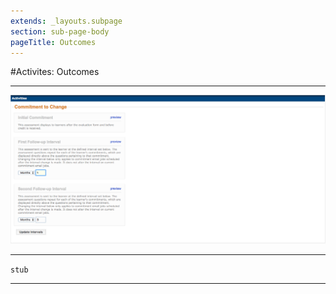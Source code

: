 ```yaml
---
extends: _layouts.subpage
section: sub-page-body
pageTitle: Outcomes
---
```


#Activites: Outcomes

---

![Image of Commitment to Change](../img/activity/commitment-to-change.png)

---

`stub`

---